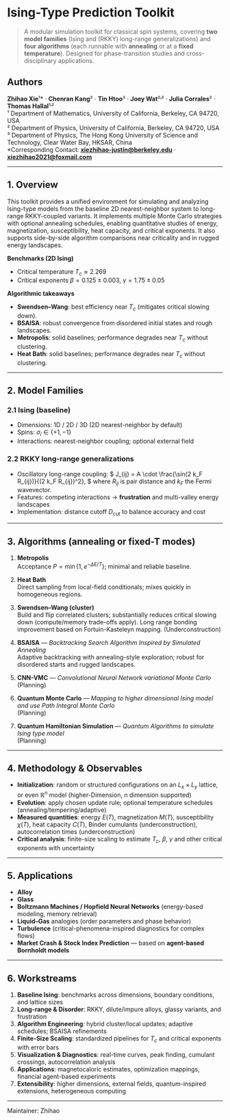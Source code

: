 # Ising-Type Prediction Toolkit

> A modular simulation toolkit for classical spin systems, covering **two model families** (Ising and (RKKY) long-range generalizations) and **four algorithms** (each runnable with **annealing** or at a **fixed temperature**). Designed for phase-transition studies and cross-disciplinary applications.

## Authors

**Zhihao Xie**¹\* · **Chenran Kang**² · **Tin Htoo**² · **Joey Wat**²˒³ · **Julia Corrales**² · **Thomas Hallal**¹˒²  
¹ Department of Mathematics, University of California, Berkeley, CA 94720, USA  
² Department of Physics, University of California, Berkeley, CA 94720, USA  
³ Department of Physics, The Hong Kong University of Science and Technology, Clear Water Bay, HKSAR, China  
\*Corresponding Contact: **xiezhihao-justin@berkeley.edu** · **xiezhihao2021@foxmail.com**

---

## 1. Overview

This toolkit provides a unified environment for simulating and analyzing Ising-type models from the baseline 2D nearest-neighbor system to long-range RKKY-coupled variants. It implements multiple Monte Carlo strategies with optional annealing schedules, enabling quantitative studies of energy, magnetization, susceptibility, heat capacity, and critical exponents. It also supports side-by-side algorithm comparisons near criticality and in rugged energy landscapes.

**Benchmarks (2D Ising)**  
- Critical temperature $T_c \approx 2.269$ 
- Critical exponents $\beta = 0.125 \pm 0.003$, $\gamma = 1.75 \pm 0.05$



**Algorithmic takeaways**  
- **Swendsen–Wang**: best efficiency near $T_c$ (mitigates critical slowing down).  
- **BSAISA**: robust convergence from disordered initial states and rough landscapes.  
- **Metropolis**: solid baselines; performance degrades near $T_c$ without clustering.
- **Heat Bath**: solid baselines; performance degrades near $T_c$ without clustering.

---

## 2. Model Families

### 2.1 Ising (baseline)
- Dimensions: 1D / 2D / 3D (2D nearest-neighbor by default)  
- Spins: $\sigma_i \in \{+1, -1\}$  
- Interactions: nearest-neighbor coupling; optional external field

### 2.2 RKKY long-range generalizations
- Oscillatory long-range coupling:
  $
  J_{ij} = A \cdot \frac{\sin(2 k_F R_{ij})}{(2 k_F R_{ij})^2},
  $
  where $R_{ij}$ is pair distance and $k_F$ the Fermi wavevector.  
- Features: competing interactions → **frustration** and multi-valley energy landscapes  
- Implementation: distance cutoff $D_{\text{cut}}$ to balance accuracy and cost

---

## 3. Algorithms (annealing or fixed-T modes)

1. **Metropolis**  
   Acceptance $P = \min\{1, e^{-\Delta E/T}\}$; minimal and reliable baseline.

2. **Heat Bath**  
   Direct sampling from local-field conditionals; mixes quickly in homogeneous regions.

3. **Swendsen–Wang (cluster)**  
   Build and flip correlated clusters; substantially reduces critical slowing down (compute/memory trade-offs apply).
   Long range bonding improvement based on Fortuin-Kasteleyn mapping. (Underconstruction)

5. **BSAISA** — *Backtracking Search Algorithm Inspired by Simulated Annealing*  
   Adaptive backtracking with annealing-style exploration; robust for disordered starts and rugged landscapes.

6. **CNN-VMC** — *Convolutional Neural Network variational Monte Carlo*  
   (Planning)

5. **Quantum Monte Carlo** — *Mapping to higher dimensional Ising model and use Path Integral Monte Carlo*  
   (Planning)

6. **Quantum Hamiltonian Simulation** — *Quantum Algorithms to simulate Ising type model*  
   (Planning)


---

## 4. Methodology & Observables

- **Initialization**: random or structured configurations on an $L_x \times L_y$ lattice, or even $\mathbb{R}^n$ model (higher-Dimension, n dimension supported)  
- **Evolution**: apply chosen update rule; optional temperature schedules (annealing/tempering/adaptive)  
- **Measured quantities**: energy $E(T)$, magnetization $M(T)$, susceptibility $\chi(T)$, heat capacity $C(T)$, Binder cumulants (underconstruction), autocorrelation times (underconstruction)  
- **Critical analysis**: finite-size scaling to estimate $T_c$, $\beta$, $\gamma$ and other critical exponents with uncertainty

---

## 5. Applications
- **Alloy**
- **Glass**
- **Boltzmann Machines / Hopfield Neural Networks** (energy-based modeling, memory retrieval)  
- **Liquid–Gas** analogies (order parameters and phase behavior)  
- **Turbulence** (critical-phenomena-inspired diagnostics for complex flows)  
- **Market Crash & Stock Index Prediction** — based on **agent-based Bornholdt models**

---

## 6. Workstreams

1. **Baseline Ising**: benchmarks across dimensions, boundary conditions, and lattice sizes  
2. **Long-range & Disorder**: RKKY, dilute/impure alloys, glassy variants, and frustration  
3. **Algorithm Engineering**: hybrid cluster/local updates; adaptive schedules; BSAISA refinements  
4. **Finite-Size Scaling**: standardized pipelines for $T_c$ and critical exponents with error bars  
5. **Visualization & Diagnostics**: real-time curves, peak finding, cumulant crossings, autocorrelation analysis  
6. **Applications**: magnetocaloric estimates, optimization mappings, financial agent-based experiments  
7. **Extensibility**: higher dimensions, external fields, quantum-inspired extensions, heterogeneous computing

---

Maintainer: Zhihao
